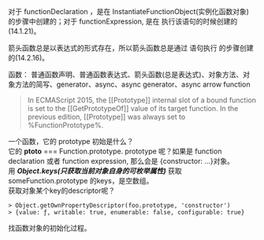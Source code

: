 对于 functionDeclaration ，是在 InstantiateFunctionObject(实例化函数对象) 的步骤中创建的；对于 functionExpression, 是在 执行该语句的时候创建的(14.1.21)。

箭头函数总是以表达式的形式存在，所以箭头函数总是通过 语句执行 的步骤创建的(14.2.16)。



函数：
普通函数声明、普通函数表达式、箭头函数(总是表达式)、对象方法、对象方法的简写、generator、async、async generator、async arrow function


>  In ECMAScript 2015, the [[Prototype]] internal slot of a bound function is set to the [[GetPrototypeOf]] value of its target function. In the previous edition, [[Prototype]] was always set to %FunctionPrototype%.


一个函数，它的 prototype 初始是什么？  
它的 __ptoto__ === Function.prototype.
prototype 呢？如果是 function declaration 或者 function expression, 那么会是 {constructor: ...}对象。  
用 ***Object.keys(只获取当前对象自身的可枚举属性)*** 获取 someFunction.prototype 的keys，是空数组。  
获取对象某个key的descriptor呢？  

```
> Object.getOwnPropertyDescriptor(foo.prototype, 'constructor')
> {value: ƒ, writable: true, enumerable: false, configurable: true}
```
找函数对象的初始化过程。
